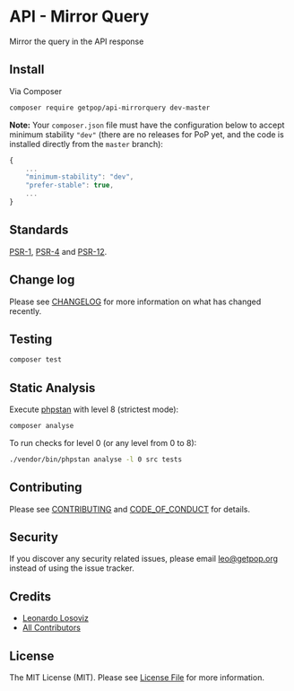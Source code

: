 # API - Mirror Query

<!--
[![Latest Version on Packagist][ico-version]][link-packagist]
[![Software License][ico-license]](LICENSE.md)
[![Build Status][ico-travis]][link-travis]
[![Coverage Status][ico-scrutinizer]][link-scrutinizer]
[![Quality Score][ico-code-quality]][link-code-quality]
[![Total Downloads][ico-downloads]][link-downloads]
-->

Mirror the query in the API response

## Install

Via Composer

``` bash
composer require getpop/api-mirrorquery dev-master
```

**Note:** Your `composer.json` file must have the configuration below to accept minimum stability `"dev"` (there are no releases for PoP yet, and the code is installed directly from the `master` branch):

```javascript
{
    ...
    "minimum-stability": "dev",
    "prefer-stable": true,
    ...
}
```

<!--
## Usage

``` php
```
-->

## Standards

[PSR-1](https://www.php-fig.org/psr/psr-1), [PSR-4](https://www.php-fig.org/psr/psr-4) and [PSR-12](https://www.php-fig.org/psr/psr-12).

## Change log

Please see [CHANGELOG](CHANGELOG.md) for more information on what has changed recently.

## Testing

``` bash
composer test
```

## Static Analysis

Execute [phpstan](https://github.com/phpstan/phpstan) with level 8 (strictest mode):

``` bash
composer analyse
```

To run checks for level 0 (or any level from 0 to 8):

``` bash
./vendor/bin/phpstan analyse -l 0 src tests
```

## Contributing

Please see [CONTRIBUTING](CONTRIBUTING.md) and [CODE_OF_CONDUCT](CODE_OF_CONDUCT.md) for details.

## Security

If you discover any security related issues, please email leo@getpop.org instead of using the issue tracker.

## Credits

- [Leonardo Losoviz][link-author]
- [All Contributors][link-contributors]

## License

The MIT License (MIT). Please see [License File](LICENSE.md) for more information.

[ico-version]: https://img.shields.io/packagist/v/getpop/api-mirrorquery.svg?style=flat-square
[ico-license]: https://img.shields.io/badge/license-MIT-brightgreen.svg?style=flat-square
[ico-travis]: https://img.shields.io/travis/getpop/api-mirrorquery/master.svg?style=flat-square
[ico-scrutinizer]: https://img.shields.io/scrutinizer/coverage/g/getpop/api-mirrorquery.svg?style=flat-square
[ico-code-quality]: https://img.shields.io/scrutinizer/g/getpop/api-mirrorquery.svg?style=flat-square
[ico-downloads]: https://img.shields.io/packagist/dt/getpop/api-mirrorquery.svg?style=flat-square

[link-packagist]: https://packagist.org/packages/getpop/api-mirrorquery
[link-travis]: https://travis-ci.org/getpop/api-mirrorquery
[link-scrutinizer]: https://scrutinizer-ci.com/g/getpop/api-mirrorquery/code-structure
[link-code-quality]: https://scrutinizer-ci.com/g/getpop/api-mirrorquery
[link-downloads]: https://packagist.org/packages/getpop/api-mirrorquery
[link-author]: https://github.com/leoloso
[link-contributors]: ../../contributors
